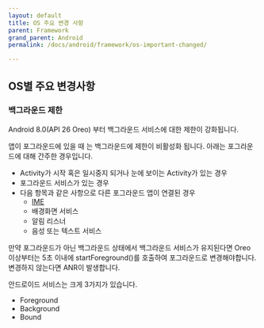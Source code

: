 ```yaml
---
layout: default
title: OS 주요 변경 사항
parent: Framework
grand_parent: Android
permalink: /docs/android/framework/os-important-changed/

---
```


## OS별 주요 변경사항



### 백그라운드 제한

Android 8.0(API 26 Oreo) 부터 백그라운드 서비스에 대한 제한이 강화됩니다.

앱이 포그라운드에 있을 때 는 백그라운드에 제한이 비활성화 됩니다. 아래는 포그라운드에 대해 간주한 경우입니다.

- Activity가 시작 혹은 일시중지 되거나 눈에 보이는 Activity가 있는 경우
- 포그라운드 서비스가 있는 경우
- 다음 항목과 같은 사항으로 다른 포그라운드 앱이 연결된 경우
  - [IME](https://developer.android.com/guide/topics/text/creating-input-method)
  - 배경화면 서비스
  - 알림 리스너
  - 음성 또는 텍스트 서비스



만약 포그라운드가 아닌 백그라운드 상태에서 백그라운드 서비스가 유지된다면 Oreo 이상부터는 5초 이내에 startForeground()를 호출하여 포그라운드로 변경해야합니다. 변경하지 않는다면 ANR이 발생합니다.



안드로이드 서비스는 크게 3가지가 있습니다.

- Foreground
- Background
- Bound



